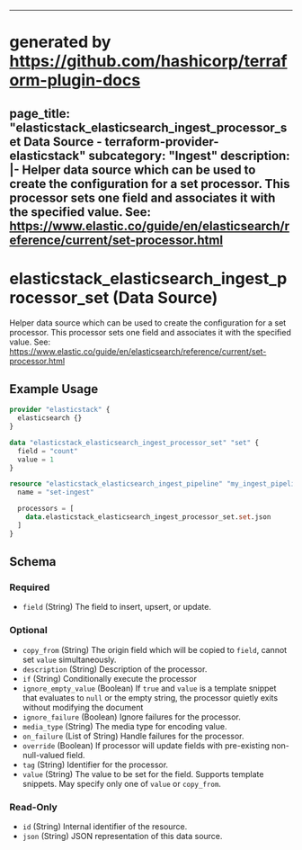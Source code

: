 
---
# generated by https://github.com/hashicorp/terraform-plugin-docs
page_title: "elasticstack_elasticsearch_ingest_processor_set Data Source - terraform-provider-elasticstack"
subcategory: "Ingest"
description: |-
  Helper data source which can be used to create the configuration for a set processor. This processor sets one field and associates it with the specified value. See: https://www.elastic.co/guide/en/elasticsearch/reference/current/set-processor.html
---

# elasticstack_elasticsearch_ingest_processor_set (Data Source)

Helper data source which can be used to create the configuration for a set processor. This processor sets one field and associates it with the specified value. See: https://www.elastic.co/guide/en/elasticsearch/reference/current/set-processor.html

## Example Usage

```terraform
provider "elasticstack" {
  elasticsearch {}
}

data "elasticstack_elasticsearch_ingest_processor_set" "set" {
  field = "count"
  value = 1
}

resource "elasticstack_elasticsearch_ingest_pipeline" "my_ingest_pipeline" {
  name = "set-ingest"

  processors = [
    data.elasticstack_elasticsearch_ingest_processor_set.set.json
  ]
}
```

<!-- schema generated by tfplugindocs -->
## Schema

### Required

- `field` (String) The field to insert, upsert, or update.

### Optional

- `copy_from` (String) The origin field which will be copied to `field`, cannot set `value` simultaneously.
- `description` (String) Description of the processor.
- `if` (String) Conditionally execute the processor
- `ignore_empty_value` (Boolean) If `true` and `value` is a template snippet that evaluates to `null` or the empty string, the processor quietly exits without modifying the document
- `ignore_failure` (Boolean) Ignore failures for the processor.
- `media_type` (String) The media type for encoding value.
- `on_failure` (List of String) Handle failures for the processor.
- `override` (Boolean) If processor will update fields with pre-existing non-null-valued field.
- `tag` (String) Identifier for the processor.
- `value` (String) The value to be set for the field. Supports template snippets. May specify only one of `value` or `copy_from`.

### Read-Only

- `id` (String) Internal identifier of the resource.
- `json` (String) JSON representation of this data source.
